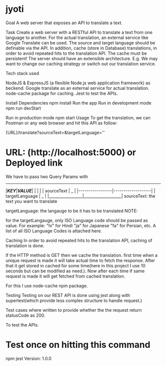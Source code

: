 # jyoti
 
Goal
A web server that exposes an API to translate a text.

Task
Create a web server with a RESTful API to translate a text from one language to another.
For the actual translation, an external service like Google Translate can be used.
The source and target language should be definable via the API.
In addition, cache (store in Database) translations, in order to avoid repeated hits to the translation API. The cache must be persistent!
The server should have an extensible architecture. E.g. We may want to change our caching strategy or switch out our translation service.

Tech stack used

NodeJS & ExpressJS (a flexible Node.js web application framework) as beckend.
Google translate as an external service for actual translation.
node-cache package for caching.
Jest to test the APIs.

Install Dependencies
npm install
Run the app
Run in development mode
npm run devStart

Run in production mode
npm start
Usage
To get the translation, we can Postman or any web browser and hit this API as follow:

{URL}/translate?sourceText=&targetLanguage=''

# URL: (http://localhost:5000) or Deployed link
We have to pass two Query Params with

 _____________________________________
|_______KEY_______|_______VALUE_______|
|                 |                   |
| sourceText      |        _          |
|-----------------|-------------------|
| targetLanguage  |        _          |
|_________________|___________________|
sourceText: the text you want to translate

targetLanguage: the langauge to be it has to be translated
NOTE:

for the targetLangauge, only ISO Language code should be passed as value.
For example:
"hi" for Hindi
"ja" for Japanese
"fa" for Persian, etc.
A list of all ISO Language Codes is attached here.

Caching
In order to avoid repeated hits to the translation API, caching of translation is done.

If the HTTP method is GET then we cache the translation. first time when a unique request is made it will take actual time to fetch the response. After that it get stored in cached for some time(here in this project I use 10 seconds but can be modified as need.). Now after each time if same request is made it will get fetched from cached translation.

For this I use node-cache npm package.

Testing
Testing on our REST API is done using jest along with supertest(which provide less complex structure to handle request.)

Test cases where written to provide whether the the request return statusCode as 200.

To test the APIs.
# Test once on hitting this command
npm jest
Version: 1.0.0